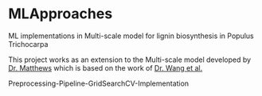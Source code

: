 # MLApproaches
ML implementations in Multi-scale model for lignin biosynthesis in Populus Trichocarpa

This project works as an extension to the Multi-scale model developed by [Dr. Matthews](https://journals.plos.org/ploscompbiol/article?id=10.1371/journal.pcbi.1007197) which is based on the work of [Dr. Wang et al.](https://www.nature.com/articles/s41467-018-03863-z)

Preprocessing-Pipeline-GridSearchCV-Implementation
